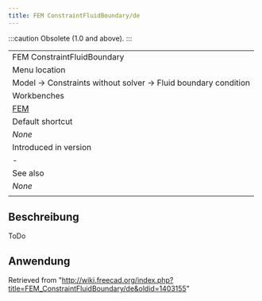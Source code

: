 ```yaml
---
title: FEM ConstraintFluidBoundary/de
---
```

:::caution
Obsolete (1.0 and above).
:::

|  |
| --- |
| FEM ConstraintFluidBoundary |
| Menu location |
| Model → Constraints without solver → Fluid boundary condition |
| Workbenches |
| [FEM](/FEM_Workbench "FEM Workbench") |
| Default shortcut |
| *None* |
| Introduced in version |
| - |
| See also |
| *None* |
|  |

## Beschreibung

ToDo

## Anwendung

Retrieved from "<http://wiki.freecad.org/index.php?title=FEM_ConstraintFluidBoundary/de&oldid=1403155>"